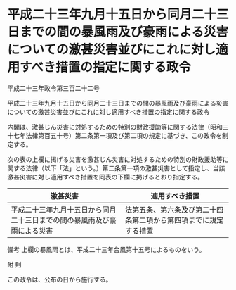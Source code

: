 # 平成二十三年九月十五日から同月二十三日までの間の暴風雨及び豪雨による災害についての激甚災害並びにこれに対し適用すべき措置の指定に関する政令

平成二十三年政令第三百二十二号

平成二十三年九月十五日から同月二十三日までの間の暴風雨及び豪雨による災害についての激甚災害並びにこれに対し適用すべき措置の指定に関する政令

内閣は、激甚じん災害に対処するための特別の財政援助等に関する法律（昭和三十七年法律第百五十号）第二条第一項及び第二項の規定に基づき、この政令を制定する。

次の表の上欄に掲げる災害を激甚じん災害に対処するための特別の財政援助等に関する法律（以下「法」という。）第二条第一項の激甚災害として指定し、当該激甚災害に対し適用すべき措置を同表の下欄に掲げるとおり指定する。

激甚災害 | 適用すべき措置  
---|---  
平成二十三年九月十五日から同月二十三日までの間の暴風雨及び豪雨による災害 | 法第五条、第六条及び第二十四条第二項から第四項までに規定する措置  
備考 上欄の暴風雨とは、平成二十三年台風第十五号によるものをいう。  
  
附 則

この政令は、公布の日から施行する。
